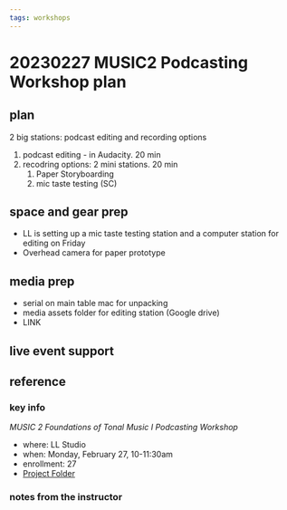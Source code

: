 ```yaml
---
tags: workshops
---
```

# 20230227 MUSIC2 Podcasting Workshop plan

## plan
2 big stations: podcast editing and recording options
1. podcast editing - in Audacity. 20 min
2. recodring options: 2 mini stations. 20 min
    1. Paper Storyboarding
    2. mic taste testing (SC)
## space and gear prep
* LL is setting up a mic taste testing station and a computer station for editing on Friday
* Overhead camera for paper prototype
## media prep
* serial on main table mac for unpacking
* media assets folder for editing station (Google drive)
* LINK
## live event support
## reference
### key info
*MUSIC 2 Foundations of Tonal Music I Podcasting Workshop*
* where: LL Studio 
* when: Monday, February 27, 10-11:30am
* enrollment: 27
* [Project Folder](https://drive.google.com/drive/folders/1psBcQHPbs-WErn6YHlqhFRXrVnwPAXs2)

### notes from the instructor
